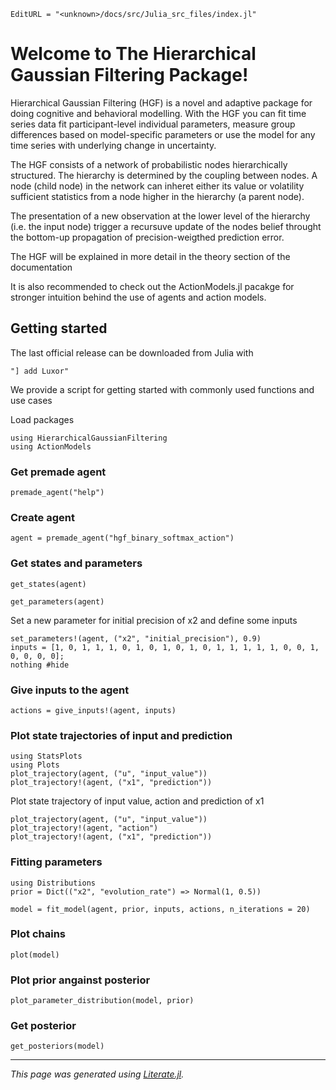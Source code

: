 ```@meta
EditURL = "<unknown>/docs/src/Julia_src_files/index.jl"
```

# Welcome to The Hierarchical Gaussian Filtering Package!

Hierarchical Gaussian Filtering (HGF) is a novel and adaptive package for doing cognitive and behavioral modelling. With the HGF you can fit time series data fit participant-level individual parameters, measure group differences based on model-specific parameters or use the model for any time series with underlying change in uncertainty.

The HGF consists of a network of probabilistic nodes hierarchically structured. The hierarchy is determined by the coupling between nodes. A node (child node) in the network can inheret either its value or volatility sufficient statistics from a node higher in the hierarchy (a parent node).

The presentation of a new observation at the lower level of the hierarchy (i.e. the input node) trigger a recursuve update of the nodes belief throught the bottom-up propagation of precision-weigthed prediction error.

The HGF will be explained in more detail in the theory section of the documentation

It is also recommended to check out the ActionModels.jl pacakge for stronger intuition behind the use of agents and action models.

## Getting started

The last official release can be downloaded from Julia with

````@example index
"] add Luxor"
````

We provide a script for getting started with commonly used functions and use cases

Load packages

````@example index
using HierarchicalGaussianFiltering
using ActionModels
````

### Get premade agent

````@example index
premade_agent("help")
````

### Create agent

````@example index
agent = premade_agent("hgf_binary_softmax_action")
````

### Get states and parameters

````@example index
get_states(agent)
````

````@example index
get_parameters(agent)
````

Set a new parameter for initial precision of x2 and define some inputs

````@example index
set_parameters!(agent, ("x2", "initial_precision"), 0.9)
inputs = [1, 0, 1, 1, 1, 0, 1, 0, 1, 0, 1, 0, 1, 1, 1, 1, 1, 0, 0, 1, 0, 0, 0, 0];
nothing #hide
````

### Give inputs to the agent

````@example index
actions = give_inputs!(agent, inputs)
````

### Plot state trajectories of input and prediction

````@example index
using StatsPlots
using Plots
plot_trajectory(agent, ("u", "input_value"))
plot_trajectory!(agent, ("x1", "prediction"))
````

Plot state trajectory of input value, action and prediction of x1

````@example index
plot_trajectory(agent, ("u", "input_value"))
plot_trajectory!(agent, "action")
plot_trajectory!(agent, ("x1", "prediction"))
````

### Fitting parameters

````@example index
using Distributions
prior = Dict(("x2", "evolution_rate") => Normal(1, 0.5))

model = fit_model(agent, prior, inputs, actions, n_iterations = 20)
````

### Plot chains

````@example index
plot(model)
````

### Plot prior angainst posterior

````@example index
plot_parameter_distribution(model, prior)
````

### Get posterior

````@example index
get_posteriors(model)
````

---

*This page was generated using [Literate.jl](https://github.com/fredrikekre/Literate.jl).*

